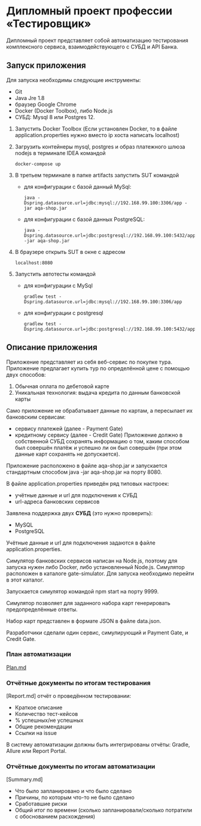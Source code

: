 # Дипломный проект профессии «Тестировщик»

Дипломный проект представляет собой автоматизацию тестирования 
комплексного сервиса, взаимодействующего с СУБД и API Банка.

## Запуск приложения

Для запуска необходимы следующие инструменты:

* Git
* Java Jre 1.8
* браузер Google Chrome
* Docker (Docker Toolbox), либо Node.js 
* СУБД: Mysql 8 или Postgres 12.

1. Запустить Docker Toolbox (Если установлен Docker, то в файле application.properties
нужно вместо ip хоста написать localhost)
1. Загрузить контейнеры mysql, postgres и образ платежного шлюза nodejs в терминале IDEA командой 
          
    ````
    docker-compose up
    ````
 
1. В третьем терминале в папке artifacts запустить SUT командой

   - для конфигурации с базой данный MySql: 
  
      ````
      java -Dspring.datasource.url=jdbc:mysql://192.168.99.100:3306/app -jar aqa-shop.jar
      ````
            
   - для конфигурации с базой данных PostgreSQL:
  
       ````
       java -Dspring.datasource.url=jdbc:postgresql://192.168.99.100:5432/app -jar aqa-shop.jar
       ```` 
            
1. В браузере открыть SUT в окне с адресом 
      ````
      localhost:8080
      ````
1. Запустить автотесты командой 

   -  для конфигурации с MySql
 
      ````
      gradlew test -Dspring.datasource.url=jdbc:mysql://192.168.99.100:3306/app
      ````
            
   - для конфигурации с postgresql
 
      ````
      gradlew test -Dspring.datasource.url=jdbc:postgresql://192.168.99.100:5432/app
      ````

## Описание приложения

Приложение представляет из себя веб-сервис по покупке тура.
Приложение предлагает купить тур по определённой цене с помощью двух способов:

1. Обычная оплата по дебетовой карте
1. Уникальная технология: выдача кредита по данным банковской карты

Само приложение не обрабатывает данные по картам, а пересылает их 
банковским сервисам:

* сервису платежей (далее - Payment Gate)
* кредитному сервису (далее - Credit Gate)
Приложение должно в собственной СУБД сохранять информацию о том, 
каким способом был совершён платёж и успешно ли он был совершён 
(при этом данные карт сохранять не допускается).

Приложение расположено в файле aqa-shop.jar и запускается 
стандартным способом java -jar aqa-shop.jar на порту 8080.

В файле application.properties приведён ряд типовых настроек:

* учётные данные и url для подключения к СУБД
* url-адреса банковских сервисов

Заявлена поддержка двух **СУБД** (это нужно проверить):

* MySQL
* PostgreSQL

Учётные данные и url для подключения задаются в файле application.properties.

Симулятор банковских сервисов написан на Node.js, 
поэтому для запуска нужен либо Docker, либо установленный Node.js. 
Симулятор расположен в каталоге gate-simulator. 
Для запуска необходимо перейти в этот каталог.

Запускается симулятор командой npm start на порту 9999.

Симулятор позволяет для заданного набора карт генерировать 
предопределённые ответы.

Набор карт представлен в формате JSON в файле data.json.

Разработчики сделали один сервис, симулирующий и Payment Gate, и Credit Gate.

### План автоматизации 
 [Plan.md](https://github.com/shvedcate/Diplom/blob/master/Plan.md)
 
### Отчётные документы по итогам тестирования
[Report.md]
отчёт о проведённом тестировании:

* Краткое описание
* Количество тест-кейсов
* % успешных/не успешных
* Общие рекомендации
* Ссылки на issue

В систему автоматизации должны быть интегрированы отчёты: 
Gradle, Allure или Report Portal.

### Отчётные документы по итогам автоматизации
[Summary.md]
* Что было запланировано и что было сделано
* Причины, по которым что-то не было сделано
* Сработавшие риски
* Общий итог по времени (сколько запланировали/сколько потратили с обоснованием расхождения)





